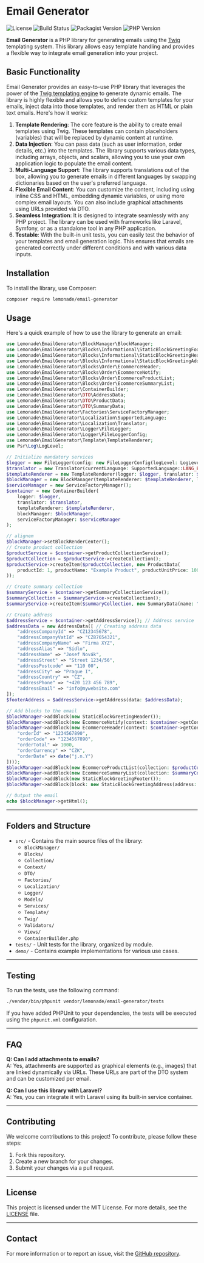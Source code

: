 # Email Generator

![License](https://img.shields.io/badge/license-MIT-green)
![Build Status](https://img.shields.io/github/actions/workflow/status/johnnyxlemonade/email-generator/php-ci.yml?branch=master&label=build)
![Packagist Version](https://img.shields.io/packagist/v/lemonade/email-generator)
![PHP Version](https://img.shields.io/badge/php-%3E%3D8.1-blue)

**Email Generator** is a PHP library for generating emails using the [Twig](https://twig.symfony.com/) templating system.
This library allows easy template handling and provides a flexible way to integrate email generation into your project.

## Basic Functionality

Email Generator provides an easy-to-use PHP library that leverages the power of the [Twig templating engine](https://twig.symfony.com/) to generate dynamic emails. The library is highly flexible and allows you to define custom templates for your emails, inject data into those templates, and render them as HTML or plain text emails. Here's how it works:

1. **Template Rendering**: The core feature is the ability to create email templates using Twig. These templates can contain placeholders (variables) that will be replaced by dynamic content at runtime.
2. **Data Injection**: You can pass data (such as user information, order details, etc.) into the templates. The library supports various data types, including arrays, objects, and scalars, allowing you to use your own application logic to populate the email content.
3. **Multi-Language Support**: The library supports translations out of the box, allowing you to generate emails in different languages by swapping dictionaries based on the user's preferred language.
4. **Flexible Email Content**: You can customize the content, including using inline CSS and HTML, embedding dynamic variables, or using more complex email layouts. You can also include graphical attachments using URLs provided via DTO.
5. **Seamless Integration**: It is designed to integrate seamlessly with any PHP project. The library can be used with frameworks like Laravel, Symfony, or as a standalone tool in any PHP application.
6. **Testable**: With the built-in unit tests, you can easily test the behavior of your templates and email generation logic. This ensures that emails are generated correctly under different conditions and with various data inputs.


## Installation

To install the library, use Composer:

```bash
composer require lemonade/email-generator
```

## Usage

Here's a quick example of how to use the library to generate an email:

```php
use Lemonade\EmailGenerator\BlockManager\BlockManager;
use Lemonade\EmailGenerator\Blocks\Informational\StaticBlockGreetingFooter;
use Lemonade\EmailGenerator\Blocks\Informational\StaticBlockGreetingHeader;
use Lemonade\EmailGenerator\Blocks\Informational\StaticBlockGreetingAddress;
use Lemonade\EmailGenerator\Blocks\Order\EcommerceHeader;
use Lemonade\EmailGenerator\Blocks\Order\EcommerceNotify;
use Lemonade\EmailGenerator\Blocks\Order\EcommerceProductList;
use Lemonade\EmailGenerator\Blocks\Order\EcommerceSummaryList;
use Lemonade\EmailGenerator\ContainerBuilder;
use Lemonade\EmailGenerator\DTO\AddressData;
use Lemonade\EmailGenerator\DTO\ProductData;
use Lemonade\EmailGenerator\DTO\SummaryData;
use Lemonade\EmailGenerator\Factories\ServiceFactoryManager;
use Lemonade\EmailGenerator\Localization\SupportedLanguage;
use Lemonade\EmailGenerator\Localization\Translator;
use Lemonade\EmailGenerator\Logger\FileLogger;
use Lemonade\EmailGenerator\Logger\FileLoggerConfig;
use Lemonade\EmailGenerator\Template\TemplateRenderer;
use Psr\Log\LogLevel;

// Initialize mandatory services
$logger = new FileLogger(config: new FileLoggerConfig(logLevel: LogLevel::WARNING));
$translator = new Translator(currentLanguage: SupportedLanguage::LANG_EN, logger: $logger);
$templateRenderer = new TemplateRenderer(logger: $logger, translator: $translator);
$blockManager = new BlockManager(templateRenderer: $templateRenderer, logger: $logger, translator: $translator);
$serviceManager = new ServiceFactoryManager();
$container = new ContainerBuilder(
    logger: $logger,
    translator: $translator,
    templateRenderer: $templateRenderer,
    blockManager: $blockManager,
    serviceFactoryManager: $serviceManager
);

// alignem
$blockManager->setBlockRenderCenter();
// Create product collection
$productService = $container->getProductCollectionService();
$productCollection = $productService->createCollection();
$productService->createItem($productCollection, new ProductData(
    productId: 1, productName: "Example Product", productUnitPrice: 1000
));

// Create summary collection
$summaryService = $container->getSummaryCollectionService();
$summaryCollection = $summaryService->createCollection();
$summaryService->createItem($summaryCollection, new SummaryData(name: "Total", value: 1000, final: true));

// Create address
$addressService = $container->getAddressService(); // Address service
$addressData = new AddressData([ // Creating address data
    "addressCompanyId" => "CZ12345678",
    "addressCompanyVatId" => "CZ87654321",
    "addressCompanyName" => "Firma XYZ",
    "addressAlias" => "Sídlo",
    "addressName" => "Josef Novák",
    "addressStreet" => "Street 1234/56",
    "addressPostcode" => "110 00",
    "addressCity" => "Prague I",
    "addressCountry" => "CZ",
    "addressPhone" => "+420 123 456 789",
    "addressEmail" => "info@mywebsite.com"
]);
$footerAddress = $addressService->getAddress(data: $addressData);

// Add blocks to the email
$blockManager->addBlock(new StaticBlockGreetingHeader());
$blockManager->addBlock(new EcommerceNotify(context: $container->getContextService()->createContext(data: ["webName" => "MY ESHOP SITE"])));
$blockManager->addBlock(new EcommerceHeader(context: $container->getContextService()->createContext([
    "orderId" => "1234567890",
    "orderCode" => "1234567890",
    "orderTotal" => 1000,
    "orderCurrency" => "CZK",
    "orderDate" => date("j.n.Y")
])));
$blockManager->addBlock(new EcommerceProductList(collection: $productCollection, currency: "USD"));
$blockManager->addBlock(new EcommerceSummaryList(collection: $summaryCollection, currency: "USD"));
$blockManager->addBlock(new StaticBlockGreetingFooter());
$blockManager->addBlock(block: new StaticBlockGreetingAddress(address: $footerAddress)); // Footer address block

// Output the email
echo $blockManager->getHtml();

```

---

## Folders and Structure

- `src/` - Contains the main source files of the library:
   - `BlockManager/`
   - `Blocks/`
   - `Collection/`
   - `Context/`
   - `DTO/`
   - `Factories/`
   - `Localization/`
   - `Logger/`
   - `Models/`
   - `Services/`
   - `Template/`
   - `Twig/`
   - `Validators/`
   - `Views/`
   - `ContainerBuilder.php`
- `tests/` - Unit tests for the library, organized by module.
- `demo/` - Contains example implementations for various use cases.

---

## Testing

To run the tests, use the following command:

```bash
./vendor/bin/phpunit vendor/lemonade/email-generator/tests
```

If you have added PHPUnit to your dependencies, the tests will be executed using the `phpunit.xml` configuration.

---


## FAQ

**Q: Can I add attachments to emails?**  
A: Yes, attachments are supported as graphical elements (e.g., images) that are linked dynamically via URLs. These URLs are part of the DTO system and can be customized per email.

**Q: Can I use this library with Laravel?**  
A: Yes, you can integrate it with Laravel using its built-in service container.

---

## Contributing

We welcome contributions to this project! To contribute, please follow these steps:

1. Fork this repository.
2. Create a new branch for your changes.
3. Submit your changes via a pull request.

---

## License

This project is licensed under the MIT License. For more details, see the [LICENSE](./LICENSE) file.

---

## Contact

For more information or to report an issue, visit the [GitHub repository](https://github.com/johnnyxlemonade/email-generator).
